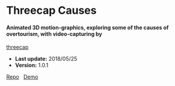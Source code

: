 # Threecap Causes

#### Animated 3D motion-graphics, exploring some of the causes of overtourism, with video-capturing by
[threecap](https://github.com/jbaicoianu/threecap)

+ __Last update:__  2018/05/25
+ __Version:__      1.0.1

[Repo](https://github.com/richplastow/threecap-causes) &nbsp;
[Demo](http://richplastow.com/threecap-causes/)  
